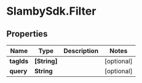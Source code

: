 # SlambySdk.Filter

## Properties
Name | Type | Description | Notes
------------ | ------------- | ------------- | -------------
**tagIds** | **[String]** |  | [optional] 
**query** | **String** |  | [optional] 



